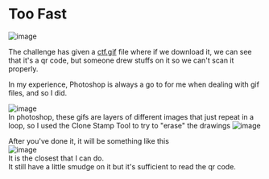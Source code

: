 # Too Fast

![image](https://github.com/m4karoni/CTF/assets/70287409/2ebd127e-fcce-484b-bc0e-a42bbd78eea3)

The challenge has given a [ctf.gif](https://github.com/m4karoni/CTF/assets/70287409/618d6c5a-c714-45f3-9ff2-d74319e1f030) file where if we download it, we can see that it's a qr code, but someone drew stuffs on it so we can't scan it properly.
  
In my experience, Photoshop is always a go to for me when dealing with gif files, and so I did.
  
![image](https://github.com/m4karoni/CTF/assets/70287409/330bf31b-7bbe-4519-80bc-53ee1764cc1c)  
In photoshop, these gifs are layers of different images that just repeat in a loop, so I used the Clone Stamp Tool to try to "erase" the drawings
![image](https://github.com/m4karoni/CTF/assets/70287409/a38fbd42-5d31-4c7c-b4b4-052646f95ae8)
  
After you've done it, it will be something like this  
![image](https://github.com/m4karoni/CTF/assets/70287409/9acb10aa-c0ee-4c04-ad9c-f559b63f63a9)  
It is the closest that I can do.  
It still have a little smudge on it but it's sufficient to read the qr code.
